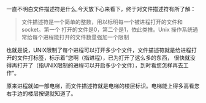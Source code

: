 <p>一直不明白文件描述符是什么,今天放下心来看下，终于对文件描述符有所了解：</p>

<blockquote>
<p>文件描述符是一个简单的整数，用以标明每一个被进程打开的文件和socket。第一个 打开的文件是0，第二个是1，依此类推。Unix 操作系统通常给每个进程能打开的文件数量强加一个限制</p>
</blockquote>

<p>也就是说，UNIX限制了每个进程可以打开多少个文件，文件描述符就是给进程打开的文件打标签，标示着“您啊（指进程），已为打开了这么多的东西， 很快就没得再打开了（指UNIX限制的进程可以开启多少个文件），到时看您怎样再去工作”。</p>

<p>原来进程就如一部电梯，而文件描述符就是电梯的楼层标识。电梯能上得多高看您右手边的楼层按键就知道了。</p>


